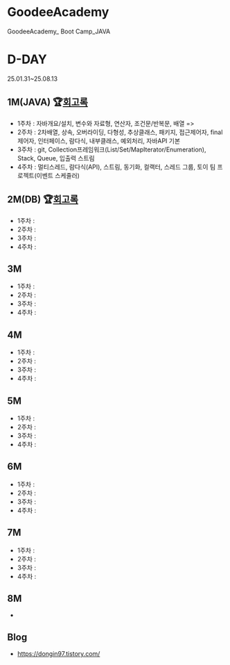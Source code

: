 # GoodeeAcademy
GoodeeAcademy_ Boot Camp_JAVA

# D-DAY
25.01.31~25.08.13

## 1M(JAVA) 🏆[회고록](https://dongin97.tistory.com/category/BootCamp)
- 1주차 : 자바개요/설치, 변수와 자료형, 연산자, 조건문/반복문, 배열 => 
- 2주차 : 2차배열, 상속, 오버라이딩, 다형성, 추상클래스, 패키지, 접근제어자, final제어자, 인터페이스, 람다식, 내부클래스, 예외처리, 자바API 기본
- 3주차 : git, Collection프레임워크(List/Set/MapIterator/Enumeration), Stack, Queue, 입출력 스트림
- 4주차 : 멀티스레드, 람다식(API), 스트림, 동기화, 컬랙터, 스레드 그룹, 토이 팀 프로젝트(이벤트 스케줄러)

## 2M(DB) 🏆[회고록](https://dongin97.tistory.com/category/DB)
- 1주차 : 
- 2주차 :
- 3주차 :
- 4주차 :

## 3M
- 1주차 : 
- 2주차 :
- 3주차 :
- 4주차 :

## 4M
- 1주차 : 
- 2주차 :
- 3주차 :
- 4주차 :

## 5M
- 1주차 : 
- 2주차 :
- 3주차 :
- 4주차 :

## 6M
- 1주차 : 
- 2주차 :
- 3주차 :
- 4주차 :

## 7M
- 1주차 : 
- 2주차 :
- 3주차 :
- 4주차 :

## 8M
- 

## Blog
- https://dongin97.tistory.com/
